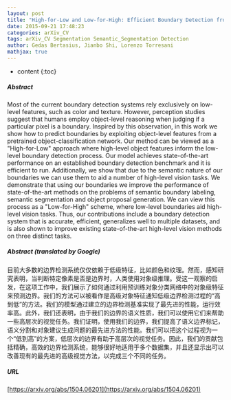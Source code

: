 ```yaml
---
layout: post
title: "High-for-Low and Low-for-High: Efficient Boundary Detection from Deep Object Features and its Applications to High-Level Vision"
date: 2015-09-21 17:48:23
categories: arXiv_CV
tags: arXiv_CV Segmentation Semantic_Segmentation Detection
author: Gedas Bertasius, Jianbo Shi, Lorenzo Torresani
mathjax: true
---
```


* content
{:toc}

##### Abstract
Most of the current boundary detection systems rely exclusively on low-level features, such as color and texture. However, perception studies suggest that humans employ object-level reasoning when judging if a particular pixel is a boundary. Inspired by this observation, in this work we show how to predict boundaries by exploiting object-level features from a pretrained object-classification network. Our method can be viewed as a "High-for-Low" approach where high-level object features inform the low-level boundary detection process. Our model achieves state-of-the-art performance on an established boundary detection benchmark and it is efficient to run. Additionally, we show that due to the semantic nature of our boundaries we can use them to aid a number of high-level vision tasks. We demonstrate that using our boundaries we improve the performance of state-of-the-art methods on the problems of semantic boundary labeling, semantic segmentation and object proposal generation. We can view this process as a "Low-for-High" scheme, where low-level boundaries aid high-level vision tasks. Thus, our contributions include a boundary detection system that is accurate, efficient, generalizes well to multiple datasets, and is also shown to improve existing state-of-the-art high-level vision methods on three distinct tasks.

##### Abstract (translated by Google)
目前大多数的边界检测系统仅仅依赖于低级特征，比如颜色和纹理。然而，感知研究表明，当判断特定像素是否是边界时，人类使用对象级推理。受这一观察的启发，在这项工作中，我们展示了如何通过利用预训练对象分类网络中的对象级特征来预测边界。我们的方法可以被看作是高级对象特征通知低级边界检测过程的“高到低”的方法。我们的模型通过建立的边界检测基准实现了最先进的性能，运行效率高。此外，我们还表明，由于我们的边界的语义性质，我们可以使用它们来帮助一些高层次的视觉任务。我们证明，使用我们的边界，我们提高了语义边界标记，语义分割和对象建议生成问题的最先进方法的性能。我们可以把这个过程视为一个“低到高”的方案，低层次的边界有助于高层次的视觉任务。因此，我们的贡献包括精确，高效的边界检测系统，能够很好地适用于多个数据集，并且还显示出可以改善现有的最先进的高级视觉方法，以完成三个不同的任务。

##### URL
[https://arxiv.org/abs/1504.06201](https://arxiv.org/abs/1504.06201)

